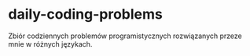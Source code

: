 # daily-coding-problems
Zbiór codziennych problemów programistycznych rozwiązanych przeze mnie w różnych językach.
